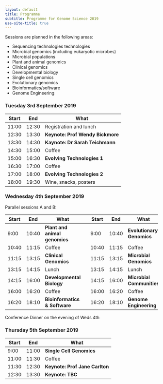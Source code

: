```yaml
---
layout: default
title: Programme
subtitle: Programme for Genome Science 2019
use-site-title: true
---
```


Sessions are planned in the following areas:

* Sequencing technologies technologies
* Microbial genomics (including eukaryotic microbes)
* Microbial populations
* Plant and animal genomics
* Clinical genomics
* Developmental biology
* Single cell genomics
* Evolutionary genomics
* Bioinformatics/software
* Genome Engineering


### Tuesday 3rd September 2019

| Start | End   | What                   |
|-------|-------|------------------------|
| 11:00 | 12:30 | Registration and lunch |
| 12:30 | 13:30 | __Keynote: Prof Wendy Bickmore__ |
| 13:30 | 14:30 | __Kaynote: Dr Sarah Teichmann__ |
| 14:30 | 15:00 | Coffee                 |
| 15:00 | 16:30 | __Evolving Technologies 1__ |
| 16:30 | 17:00 | Coffee                 |
| 17:00 | 18:00 | __Evolving Technologies 2__ |
| 18:00 | 19:30 | Wine, snacks, posters  | 

### Wednesday 4th September 2019

Parallel sessions A and B:

| Start | End   | What                        |       | Start | End   | What       |
|-------|-------|-----------------------------|-------|-------|-------|------------|
| 9:00  | 10:40 | __Plant and animal genomics__   |       | 9:00  | 10:40 | __Evolutionary Genomics__ |
| 10:40 | 11:15 | Coffee                      |       | 10:40 | 11:15 | Coffee     |
| 11:15 | 13:15 | __Clinical Genomics__           |       | 11:15 | 13:15 | __Microbial Genomics__ |
| 13:15 | 14:15 | Lunch                       |       | 13:15 | 14:15 | Lunch      |
| 14:15 | 16:00 | __Developmental Biology__       |       | 14:15 | 16:00 | __Microbial Communities__ |
| 16:00 | 16:20 | Coffee                      |       | 16:00 | 16:20 | Coffee     |
| 16:20 | 18:10 | __Bioinformatics & Software__   |       | 16:20 | 18:10 | __Genome Engineering__ |

Conference Dinner on the evening of Weds 4th

### Thursday 5th September 2019

| Start | End   | What             |
|-------|-------|------------------|
| 9:00  | 11:00 | __Single Cell Genomics__      |
| 11:00 | 11:30 | Coffee           |
| 11:30 | 12:30 | __Keynote: Prof Jane Carlton__ |
| 12:30 | 13:30 | __Keynote: TBC__
